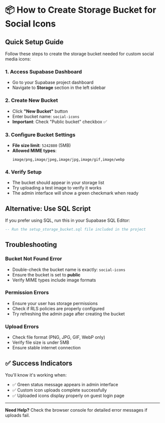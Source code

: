 # 📦 How to Create Storage Bucket for Social Icons

## Quick Setup Guide

Follow these steps to create the storage bucket needed for custom social media icons:

### 1. Access Supabase Dashboard
- Go to your Supabase project dashboard
- Navigate to **Storage** section in the left sidebar

### 2. Create New Bucket
- Click **"New Bucket"** button
- Enter bucket name: `social-icons`
- **Important**: Check "Public bucket" checkbox ✅

### 3. Configure Bucket Settings
- **File size limit**: `5242880` (5MB)
- **Allowed MIME types**: 
  ```
  image/png,image/jpeg,image/jpg,image/gif,image/webp
  ```

### 4. Verify Setup
- The bucket should appear in your storage list
- Try uploading a test image to verify it works
- The admin interface will show a green checkmark when ready

## Alternative: Use SQL Script

If you prefer using SQL, run this in your Supabase SQL Editor:

```sql
-- Run the setup_storage_bucket.sql file included in the project
```

## Troubleshooting

### Bucket Not Found Error
- Double-check the bucket name is exactly: `social-icons`
- Ensure the bucket is set to **public**
- Verify MIME types include image formats

### Permission Errors
- Ensure your user has storage permissions
- Check if RLS policies are properly configured
- Try refreshing the admin page after creating the bucket

### Upload Errors
- Check file format (PNG, JPG, GIF, WebP only)
- Verify file size is under 5MB
- Ensure stable internet connection

## ✅ Success Indicators

You'll know it's working when:
- ✅ Green status message appears in admin interface
- ✅ Custom icon uploads complete successfully  
- ✅ Uploaded icons display properly on guest login page

---

**Need Help?** 
Check the browser console for detailed error messages if uploads fail.
